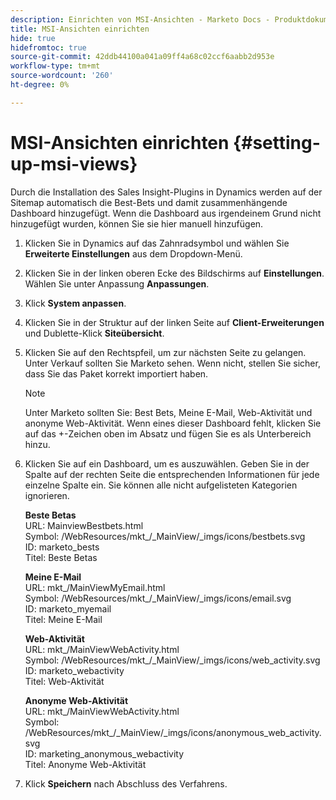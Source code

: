 ```yaml
---
description: Einrichten von MSI-Ansichten - Marketo Docs - Produktdokumentation
title: MSI-Ansichten einrichten
hide: true
hidefromtoc: true
source-git-commit: 42ddb44100a041a09ff4a68c02ccf6aabb2d953e
workflow-type: tm+mt
source-wordcount: '260'
ht-degree: 0%

---
```


# MSI-Ansichten einrichten {#setting-up-msi-views}

Durch die Installation des Sales Insight-Plugins in Dynamics werden auf der Sitemap automatisch die Best-Bets und damit zusammenhängende Dashboard hinzugefügt. Wenn die Dashboard aus irgendeinem Grund nicht hinzugefügt wurden, können Sie sie hier manuell hinzufügen.

1. Klicken Sie in Dynamics auf das Zahnradsymbol und wählen Sie **Erweiterte Einstellungen** aus dem Dropdown-Menü.

1. Klicken Sie in der linken oberen Ecke des Bildschirms auf **Einstellungen**. Wählen Sie unter Anpassung **Anpassungen**.

1. Klick **System anpassen**.

1. Klicken Sie in der Struktur auf der linken Seite auf **Client-Erweiterungen** und Dublette-Klick **Siteübersicht**.

1. Klicken Sie auf den Rechtspfeil, um zur nächsten Seite zu gelangen. Unter Verkauf sollten Sie Marketo sehen. Wenn nicht, stellen Sie sicher, dass Sie das Paket korrekt importiert haben.

   >[!NOTE]
   >
   >Unter Marketo sollten Sie: Best Bets, Meine E-Mail, Web-Aktivität und anonyme Web-Aktivität. Wenn eines dieser Dashboard fehlt, klicken Sie auf das +-Zeichen oben im Absatz und fügen Sie es als Unterbereich hinzu.

1. Klicken Sie auf ein Dashboard, um es auszuwählen. Geben Sie in der Spalte auf der rechten Seite die entsprechenden Informationen für jede einzelne Spalte ein. Sie können alle nicht aufgelisteten Kategorien ignorieren.

   **Beste Betas**</br>
URL: MainviewBestbets.html</br>
Symbol: /WebResources/mkt_/_MainView/_imgs/icons/bestbets.svg</br>
ID: marketo_bests</br>
Titel: Beste Betas

   **Meine E-Mail**</br>
URL: mkt_/MainViewMyEmail.html</br>
Symbol: /WebResources/mkt_/_MainView/_imgs/icons/email.svg</br>
ID: marketo_myemail</br>
Titel: Meine E-Mail

   **Web-Aktivität**</br>
URL: mkt_/MainViewWebActivity.html</br>
Symbol: /WebResources/mkt_/_MainView/_imgs/icons/web_activity.svg</br>
ID: marketo_webactivity</br>
Titel: Web-Aktivität

   **Anonyme Web-Aktivität**</br>
URL: mkt_/MainViewWebActivity.html</br>
Symbol: /WebResources/mkt_/_MainView/_imgs/icons/anonymous_web_activity.svg</br>
ID: marketing_anonymous_webactivity</br>
Titel: Anonyme Web-Aktivität

1. Klick **Speichern** nach Abschluss des Verfahrens.

